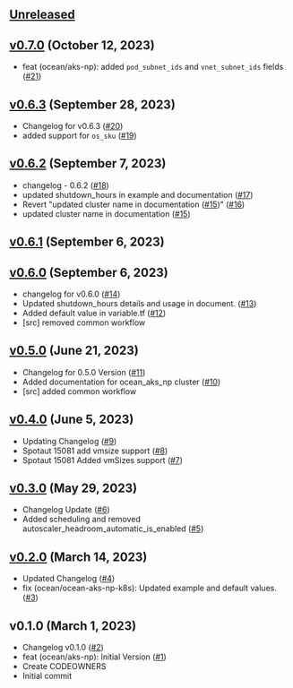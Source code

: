 <a name="unreleased"></a>
## [Unreleased]



<a name="v0.7.0"></a>
## [v0.7.0] (October 12, 2023)

- feat (ocean/aks-np): added `pod_subnet_ids` and `vnet_subnet_ids` fields ([#21](https://github.com/spotinst/terraform-spotinst-ocean-aks-np-k8s/issues/21))


<a name="v0.6.3"></a>
## [v0.6.3] (September 28, 2023)

- Changelog for v0.6.3 ([#20](https://github.com/spotinst/terraform-spotinst-ocean-aks-np-k8s/issues/20))
- added support for `os_sku` ([#19](https://github.com/spotinst/terraform-spotinst-ocean-aks-np-k8s/issues/19))


<a name="v0.6.2"></a>
## [v0.6.2] (September 7, 2023)

- changelog - 0.6.2 ([#18](https://github.com/spotinst/terraform-spotinst-ocean-aks-np-k8s/issues/18))
- updated shutdown_hours in example and documentation ([#17](https://github.com/spotinst/terraform-spotinst-ocean-aks-np-k8s/issues/17))
- Revert "updated cluster name in documentation ([#15](https://github.com/spotinst/terraform-spotinst-ocean-aks-np-k8s/issues/15))" ([#16](https://github.com/spotinst/terraform-spotinst-ocean-aks-np-k8s/issues/16))
- updated cluster name in documentation ([#15](https://github.com/spotinst/terraform-spotinst-ocean-aks-np-k8s/issues/15))


<a name="v0.6.1"></a>
## [v0.6.1] (September 6, 2023)



<a name="v0.6.0"></a>
## [v0.6.0] (September 6, 2023)

- changelog for v0.6.0 ([#14](https://github.com/spotinst/terraform-spotinst-ocean-aks-np-k8s/issues/14))
- Updated shutdown_hours details and usage in document. ([#13](https://github.com/spotinst/terraform-spotinst-ocean-aks-np-k8s/issues/13))
- Added default value in variable.tf ([#12](https://github.com/spotinst/terraform-spotinst-ocean-aks-np-k8s/issues/12))
- [src] removed common workflow


<a name="v0.5.0"></a>
## [v0.5.0] (June 21, 2023)

- Changelog for 0.5.0 Version ([#11](https://github.com/spotinst/terraform-spotinst-ocean-aks-np-k8s/issues/11))
- Added documentation for ocean_aks_np cluster ([#10](https://github.com/spotinst/terraform-spotinst-ocean-aks-np-k8s/issues/10))
- [src] added common workflow


<a name="v0.4.0"></a>
## [v0.4.0] (June 5, 2023)

- Updating Changelog ([#9](https://github.com/spotinst/terraform-spotinst-ocean-aks-np-k8s/issues/9))
- Spotaut 15081 add vmsize support ([#8](https://github.com/spotinst/terraform-spotinst-ocean-aks-np-k8s/issues/8))
- Spotaut 15081 Added vmSizes support ([#7](https://github.com/spotinst/terraform-spotinst-ocean-aks-np-k8s/issues/7))


<a name="v0.3.0"></a>
## [v0.3.0] (May 29, 2023)

- Changelog Update ([#6](https://github.com/spotinst/terraform-spotinst-ocean-aks-np-k8s/issues/6))
- Added scheduling and removed autoscaler_headroom_automatic_is_enabled ([#5](https://github.com/spotinst/terraform-spotinst-ocean-aks-np-k8s/issues/5))


<a name="v0.2.0"></a>
## [v0.2.0] (March 14, 2023)

- Updated Changelog ([#4](https://github.com/spotinst/terraform-spotinst-ocean-aks-np-k8s/issues/4))
- fix (ocean/ocean-aks-np-k8s): Updated example and default values. ([#3](https://github.com/spotinst/terraform-spotinst-ocean-aks-np-k8s/issues/3))


<a name="v0.1.0"></a>
## v0.1.0 (March 1, 2023)

- Changelog v0.1.0 ([#2](https://github.com/spotinst/terraform-spotinst-ocean-aks-np-k8s/issues/2))
- feat (ocean/aks-np): Initial Version ([#1](https://github.com/spotinst/terraform-spotinst-ocean-aks-np-k8s/issues/1))
- Create CODEOWNERS
- Initial commit


[Unreleased]: https://github.com/spotinst/terraform-spotinst-ocean-aks-np-k8s/compare/v0.7.0...HEAD
[v0.7.0]: https://github.com/spotinst/terraform-spotinst-ocean-aks-np-k8s/compare/v0.6.3...v0.7.0
[v0.6.3]: https://github.com/spotinst/terraform-spotinst-ocean-aks-np-k8s/compare/v0.6.2...v0.6.3
[v0.6.2]: https://github.com/spotinst/terraform-spotinst-ocean-aks-np-k8s/compare/v0.6.1...v0.6.2
[v0.6.1]: https://github.com/spotinst/terraform-spotinst-ocean-aks-np-k8s/compare/v0.6.0...v0.6.1
[v0.6.0]: https://github.com/spotinst/terraform-spotinst-ocean-aks-np-k8s/compare/v0.5.0...v0.6.0
[v0.5.0]: https://github.com/spotinst/terraform-spotinst-ocean-aks-np-k8s/compare/v0.4.0...v0.5.0
[v0.4.0]: https://github.com/spotinst/terraform-spotinst-ocean-aks-np-k8s/compare/v0.3.0...v0.4.0
[v0.3.0]: https://github.com/spotinst/terraform-spotinst-ocean-aks-np-k8s/compare/v0.2.0...v0.3.0
[v0.2.0]: https://github.com/spotinst/terraform-spotinst-ocean-aks-np-k8s/compare/v0.1.0...v0.2.0
